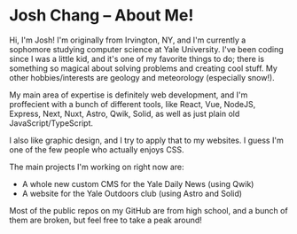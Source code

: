 # Josh Chang – About Me!

Hi, I'm Josh! I'm originally from Irvington, NY, and I'm currently a sophomore studying computer science at Yale University. I've been coding since I was a little kid, and it's one of my favorite things to do; there is something so magical about solving problems and creating cool stuff. My other hobbies/interests are geology and meteorology (especially snow!).

My main area of expertise is definitely web development, and I'm proffecient with a bunch of different tools, like React, Vue, NodeJS, Express, Next, Nuxt, Astro, Qwik, Solid, as well as just plain old JavaScript/TypeScript.

I also like graphic design, and I try to apply that to my websites. I guess I'm one of the few people who actually enjoys CSS.

The main projects I'm working on right now are:
- A whole new custom CMS for the Yale Daily News (using Qwik)
- A website for the Yale Outdoors club (using Astro and Solid)

Most of the public repos on my GitHub are from high school, and a bunch of them are broken, but feel free to take a peak around!
